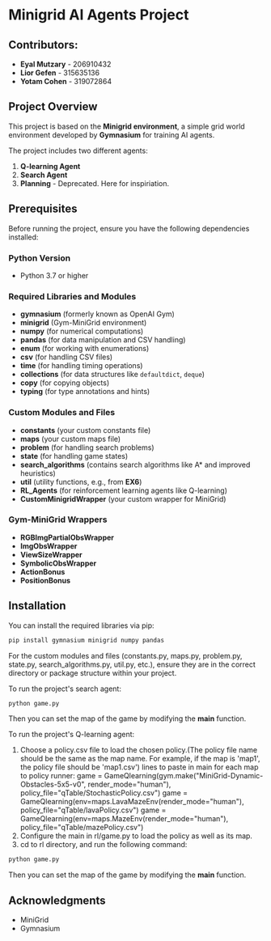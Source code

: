 # Minigrid AI Agents Project

## Contributors:
- **Eyal Mutzary** - 206910432  
- **Lior Gefen** - 315635136  
- **Yotam Cohen** - 319072864  

## Project Overview
This project is based on the **Minigrid environment**, a simple grid world environment developed by **Gymnasium** for training AI agents.

The project includes two different agents:
1. **Q-learning Agent**
2. **Search Agent**
3. **Planning** - Deprecated. Here for inspiriation.

## Prerequisites
Before running the project, ensure you have the following dependencies installed:

### Python Version
- Python 3.7 or higher

### Required Libraries and Modules
- **gymnasium** (formerly known as OpenAI Gym)
- **minigrid** (Gym-MiniGrid environment)
- **numpy** (for numerical computations)
- **pandas** (for data manipulation and CSV handling)
- **enum** (for working with enumerations)
- **csv** (for handling CSV files)
- **time** (for handling timing operations)
- **collections** (for data structures like `defaultdict`, `deque`)
- **copy** (for copying objects)
- **typing** (for type annotations and hints)

### Custom Modules and Files
- **constants** (your custom constants file)
- **maps** (your custom maps file)
- **problem** (for handling search problems)
- **state** (for handling game states)
- **search_algorithms** (contains search algorithms like A* and improved heuristics)
- **util** (utility functions, e.g., from **EX6**)
- **RL_Agents** (for reinforcement learning agents like Q-learning)
- **CustomMinigridWrapper** (your custom wrapper for MiniGrid)

### Gym-MiniGrid Wrappers
- **RGBImgPartialObsWrapper**
- **ImgObsWrapper**
- **ViewSizeWrapper**
- **SymbolicObsWrapper**
- **ActionBonus**
- **PositionBonus**

## Installation
You can install the required libraries via pip:

```bash
pip install gymnasium minigrid numpy pandas
```

For the custom modules and files (constants.py, maps.py, problem.py, state.py, search_algorithms.py, util.py, etc.),
ensure they are in the correct directory or package structure within your project.

To run the project's search agent:

```bash
python game.py
```
Then you can set the map of the game by modifying the __main__ function.

To run the project's Q-learning agent:
1. Choose a policy.csv file to load the chosen policy.(The policy file name should be the same as the map name.
For example, if the map is 'map1', the policy file should be 'map1.csv')
lines to paste in main for each map to policy runner:
game = GameQlearning(gym.make("MiniGrid-Dynamic-Obstacles-5x5-v0", render_mode="human"), policy_file="qTable/StochasticPolicy.csv")
game = GameQlearning(env=maps.LavaMazeEnv(render_mode="human"), policy_file="qTable/lavaPolicy.csv")
game = GameQlearning(env=maps.MazeEnv(render_mode="human"), policy_file="qTable/mazePolicy.csv")
3. Configure the main in rl/game.py to load the policy as well as its map.
4. cd to rl directory, and run the following command:

```bash 
python game.py
```
Then you can set the map of the game by modifying the __main__ function.
## Acknowledgments
- MiniGrid
- Gymnasium
